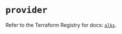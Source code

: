 # `provider`

Refer to the Terraform Registry for docs: [`alks`](https://registry.terraform.io/providers/cox-automotive/alks/2.8.2/docs).
